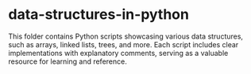 # data-structures-in-python
This folder contains Python scripts showcasing various data structures, such as arrays, linked lists, trees, and more. Each script includes clear implementations with explanatory comments, serving as a valuable resource for learning and reference. 

